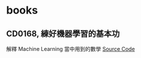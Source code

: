 # books

## CD0168, 練好機器學習的基本功

解釋 Machine Learning 當中用到的數學
[Source Code](http://books.gotop.com.tw/download/ACD016800)